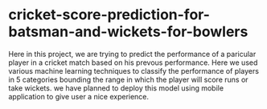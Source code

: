 # cricket-score-prediction-for-batsman-and-wickets-for-bowlers
Here in this project, we are trying to predict the performance of a paricular player in a cricket match based on his prevous performance. Here we used various machine learning techniques to classify the performance of players in 5 categories bounding the range in which the player will score runs or take wickets. we have planned to deploy this model using mobile application to give user a nice experience.